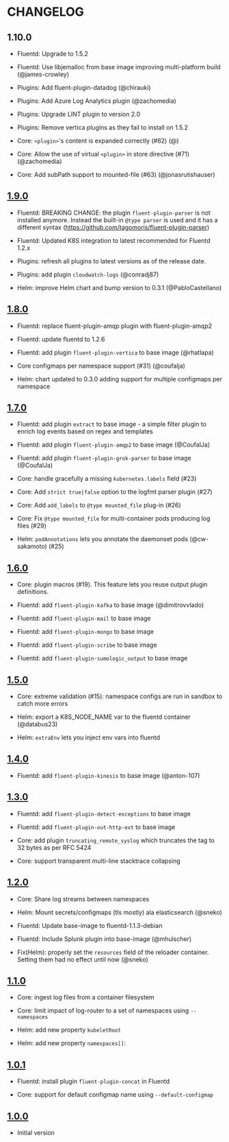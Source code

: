 # CHANGELOG

## 1.10.0

* Fluentd: Upgrade to 1.5.2

* Fluentd: Use libjemalloc from base image improving multi-platform build (@james-crowley)

* Plugins: Add fluent-plugin-datadog (@chirauki)

* Plugins: Add Azure Log Analytics plugin (@zachomedia)

* Plugins: Upgrade LINT plugin to version 2.0

* Plugins: Remove vertica plugins as they fail to install on 1.5.2

* Core: `<plugin>`'s content is expanded correctly (#62) (@)

* Core: Allow the use of virtual `<plugin>` in store directive (#71) (@zachomedia)

* Core: Add subPath support to mounted-file (#63) (@jonasrutishauser)

## [1.9.0](https://github.com/vmware/kube-fluentd-operator/releases/tag/v1.9.0)

* Fluentd: BREAKING CHANGE: the plugin `fluent-plugin-parser` is not installed anymore. Instead the built-in `@type parser`
  is used and it has a different syntax (https://github.com/tagomoris/fluent-plugin-parser)

* Fluentd: Updated K8S integration to latest recommended for Fluentd 1.2.x

* Plugins: refresh all plugins to latest versions as of the release date.

* Plugins: add plugin `cloudwatch-logs` (@conradj87)

* Helm: improve Helm chart and bump version to 0.3.1 (@PabloCastellano)

## [1.8.0](https://github.com/vmware/kube-fluentd-operator/releases/tag/v1.8.0)

* Fluentd: replace fluent-plugin-amqp plugin with fluent-plugin-amqp2

* Fluentd: update fluentd to 1.2.6

* Fluentd: add plugin `fluent-plugin-vertica` to base image (@rhatlapa)

* Core configmaps per namespace support (#31) (@coufalja)

* Helm: chart updated to 0.3.0 adding support for multiple configmaps per namespace

## [1.7.0](https://github.com/vmware/kube-fluentd-operator/releases/tag/v1.7.0)

* Fluentd: add plugin `extract` to base image - a simple filter plugin to enrich log events based on regex and templates

* Fluentd: add plugin `fluent-plugin-amqp2` to base image (@CoufalJa)

* Fluentd: add plugin `fluent-plugin-grok-parser` to base image (@CoufalJa)

* Core: handle gracefully a missing `kubernetes.labels` field (#23)

* Core: Add `strict true|false` option to the logfmt parser plugin (#27)

* Core: Add `add_labels` to  `@type mounted_file` plug-in (#26)

* Core: Fix `@type mounted_file` for multi-container pods producing log files (#29)

* Helm: `podAnnotations` lets you annotate the daemonset pods (@cw-sakamoto) (#25)

## [1.6.0](https://github.com/vmware/kube-fluentd-operator/releases/tag/v1.6.0)

* Core: plugin macros (#19). This feature lets you reuse output plugin definitions.

* Fluentd: add `fluent-plugin-kafka` to base image (@dimitrovvlado)

* Fluentd: add `fluent-plugin-mail` to base image

* Fluentd: add `fluent-plugin-mongo` to base image

* Fluentd: add `fluent-plugin-scribe` to base image

* Fluentd: add `fluent-plugin-sumologic_output` to base image

## [1.5.0](https://github.com/vmware/kube-fluentd-operator/releases/tag/v1.5.0)

* Core: extreme validation (#15): namespace configs are run in sandbox to catch more errors

* Helm: export a K8S\_NODE\_NAME var to the fluentd container (@databus23)

* Helm: `extraEnv` lets you inject env vars into fluentd

## [1.4.0](https://github.com/vmware/kube-fluentd-operator/releases/tag/v1.4.0)

* Fluentd: add `fluent-plugin-kinesis` to base image (@anton-107)

## [1.3.0](https://github.com/vmware/kube-fluentd-operator/releases/tag/v1.3.0)

* Fluentd: add `fluent-plugin-detect-exceptions` to base image

* Fluentd: add `fluent-plugin-out-http-ext` to base image

* Core: add plugin `truncating_remote_syslog` which truncates the tag to 32 bytes as per RFC 5424

* Core: support transparent multi-line stacktrace collapsing

## [1.2.0](https://github.com/vmware/kube-fluentd-operator/releases/tag/v1.2.0)

* Core: Share log streams between namespaces

* Helm: Mount secrets/configmaps (tls mostly) ala elasticsearch (@sneko)

* Fluentd: Update base-image to fluentd-1.1.3-debian

* Fluentd: Include Splunk plugin into base-image (@mhulscher)

* Fix(Helm): properly set the `resources` field of the reloader container. Setting them had no effect until now (@sneko)

## [1.1.0](https://github.com/vmware/kube-fluentd-operator/releases/tag/v1.1.0)

* Core: ingest log files from a container filesystem

* Core: limit impact of log-router to a set of namespaces using `--namespaces`

* Helm: add new property `kubeletRoot`

* Helm: add new property `namespaces[]`:

## [1.0.1](https://github.com/vmware/kube-fluentd-operator/releases/tag/v1.0.1)

* Fluentd: install plugin `fluent-plugin-concat` in Fluentd

* Core: support for default configmap name using `--default-configmap`

## [1.0.0](https://github.com/vmware/kube-fluentd-operator/releases/tag/v1.0.0)

* Initial version

